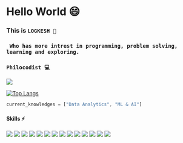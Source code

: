 <h1> Hello World 😄</h1>

### This is ```LOGKESH 🎇```
### ``` Who has more intrest in programming, problem solving, learning and exploring.```

### `Philocodist 💻`
![](https://github-readme-stats.vercel.app/api?username=Logkesh&theme=github_dark&show_icons=true)

[![Top Langs](https://github-readme-stats.vercel.app/api/top-langs/?username=Logkesh&theme=github_dark&langs_count=8)](https://github.com/Logkesh/github-readme-stats)

```js
current_knowledges = ["Data Analytics", "ML & AI"]
```
#### Skills ⚡
![](https://img.shields.io/badge/%20-PYTHON-success) ![](https://img.shields.io/badge/%20-C%2B%2B-blue) ![](https://img.shields.io/badge/%20-C-lightblue) ![](https://img.shields.io/badge/%20-JAVA-pink) ![](https://img.shields.io/badge/%20-JAVA%20SCRIPT-yellow) ![](https://img.shields.io/badge/%20-CSS-blue) ![](https://img.shields.io/badge/%20-HTML-orange) ![](https://img.shields.io/badge/%20-W3.CSS-green) ![](https://img.shields.io/badge/%20-MARKUP-brown) ![](https://img.shields.io/badge/%20-BOOTSTRAP-darkblue) ![](https://img.shields.io/badge/%20-BASH-grey) ![](https://img.shields.io/badge/%20-SHELL%20SCRIPT-red) ![](https://img.shields.io/badge/%20-SQL-voilet) ![](https://img.shields.io/badge/%20-Verilog-red)
